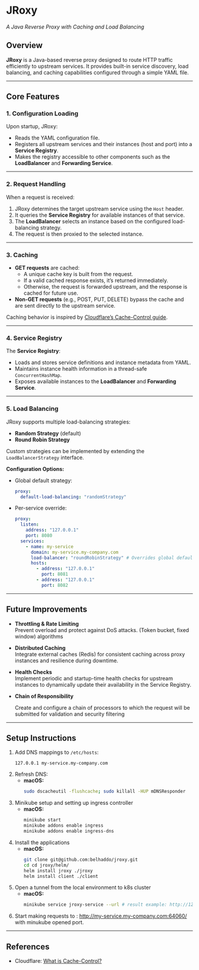 # JRoxy

_A Java Reverse Proxy with Caching and Load Balancing_

## Overview

**JRoxy** is a Java-based reverse proxy designed to route HTTP traffic efficiently to upstream services. It provides
built-in service discovery, load balancing, and caching capabilities configured through a simple YAML file.

---

## Core Features

### 1. Configuration Loading

Upon startup, JRoxy:

- Reads the YAML configuration file.
- Registers all upstream services and their instances (host and port) into a **Service Registry**.
- Makes the registry accessible to other components such as the **LoadBalancer** and **Forwarding Service**.

---

### 2. Request Handling

When a request is received:

1. JRoxy determines the target upstream service using the `Host` header.
2. It queries the **Service Registry** for available instances of that service.
3. The **LoadBalancer** selects an instance based on the configured load-balancing strategy.
4. The request is then proxied to the selected instance.

---

### 3. Caching

- **GET requests** are cached:
    - A unique cache key is built from the request.
    - If a valid cached response exists, it’s returned immediately.
    - Otherwise, the request is forwarded upstream, and the response is cached for future use.
- **Non-GET requests** (e.g., POST, PUT, DELETE) bypass the cache and are sent directly to the upstream service.

Caching behavior is inspired
by [Cloudflare’s Cache-Control guide](https://www.cloudflare.com/en-gb/learning/cdn/glossary/what-is-cache-control/).

---

### 4. Service Registry

The **Service Registry**:

- Loads and stores service definitions and instance metadata from YAML.
- Maintains instance health information in a thread-safe `ConcurrentHashMap`.
- Exposes available instances to the **LoadBalancer** and **Forwarding Service**.

---

### 5. Load Balancing

JRoxy supports multiple load-balancing strategies:

- **Random Strategy** (default)
- **Round Robin Strategy**

Custom strategies can be implemented by extending the `LoadBalancerStrategy` interface.

**Configuration Options:**

- Global default strategy:
  ```yaml
  proxy:
    default-load-balancing: "randomStrategy"
  ```
- Per-service override:
  ```yaml
  proxy:
    listen:
      address: "127.0.0.1"
      port: 8080
    services:
      - name: my-service
        domain: my-service.my-company.com
        load-balancer: "roundRobinStrategy" # Overrides global default
        hosts:
          - address: "127.0.0.1"
            port: 8081
          - address: "127.0.0.1"
            port: 8082
  ```

---

## Future Improvements

- **Throttling & Rate Limiting**  
  Prevent overload and protect against DoS attacks. (Token bucket, fixed window) algorithms

- **Distributed Caching**  
  Integrate external caches (Redis) for consistent caching across proxy instances and resilience during downtime.

- **Health Checks**  
  Implement periodic and startup-time health checks for upstream instances to dynamically update their availability in
  the Service Registry.
- **Chain of Responsibility**

  Create and configure a chain of processors to which the request will be submitted for validation and security
  filtering

---

## Setup Instructions

1. Add DNS mappings to `/etc/hosts`:
   ```
   127.0.0.1 my-service.my-company.com
   ```
2. Refresh DNS:
    - **macOS:**
      ```bash
      sudo dscacheutil -flushcache; sudo killall -HUP mDNSResponder
      ```
3. Minikube setup and setting up ingress controller
    - **macOS:**
      ```bash
      minikube start
      minikube addons enable ingress
      minikube addons enable ingress-dns
      ```
4. Install the applications
    - **macOS:**
      ```bash
      git clone git@github.com:belhaddo/jroxy.git
      cd cd jroxy/helm/
      helm install jroxy ./jroxy
      helm install client ./client
      ```
5. Open a tunnel from the local environment to k8s cluster
    - **macOS:**
      ```bash
      minikube service jroxy-service --url # result example: http://127.0.0.1:64060
      ```
6. Start making requests to : http://my-service.my-company.com:64060/ with minukube opened port.

---

## References

- Cloudflare: [What is Cache-Control?](https://www.cloudflare.com/en-gb/learning/cdn/glossary/what-is-cache-control/)
